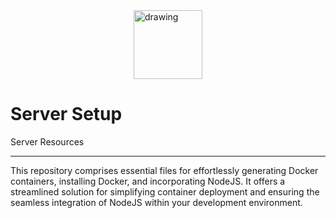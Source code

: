 <img src="https://cdn.stratosdev.xyz/images/branding/Stratos.png" alt="drawing" height="110" width="110" style="display: block; margin-left: auto;margin-right: auto;"/>

# Server Setup

Server Resources
______

This repository comprises essential files for effortlessly generating Docker containers, installing Docker, and incorporating NodeJS. It offers a streamlined solution for simplifying container deployment and ensuring the seamless integration of NodeJS within your development environment.
